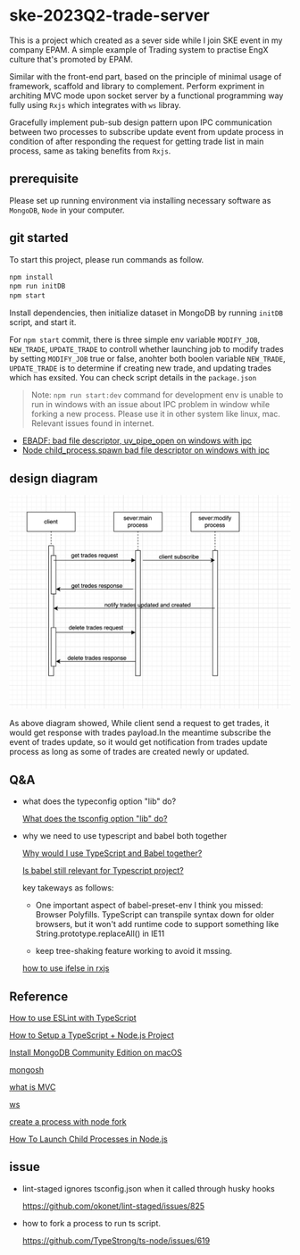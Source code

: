 # ske-2023Q2-trade-server

This is a project which created as a sever side while I join SKE event in my company EPAM. A simple example of Trading system to practise EngX culture that's promoted by EPAM.

Similar with the front-end part, based on the principle of minimal usage of framework, scaffold and library to complement. Perform expriment in architing MVC mode upon socket server by a functional programming way fully using `Rxjs` which integrates with `ws` libray.

Gracefully implement pub-sub design pattern upon IPC communication between two processes to subscribe update event from update process in condition of after responding the request for getting trade list in main process, same as taking benefits from `Rxjs`.

## prerequisite

Please set up running environment via installing necessary software as `MongoDB`, `Node` in your computer.

## git started

To start this project, please run commands as follow.

```sh
npm install
npm run initDB
npm start
```

Install dependencies, then initialize dataset in MongoDB by running `initDB` script, and start it.

For `npm start` commit, there is three simple env variable `MODIFY_JOB`, `NEW_TRADE`, `UPDATE_TRADE` to controll whether launching job to modify trades by setting `MODIFY_JOB` true or false, anohter both boolen variable `NEW_TRADE`, `UPDATE_TRADE` is to determine if creating new trade, and updating trades which has exsited. You can check script details in the `package.json`

> Note: `npm run start:dev` command for development env is unable to run in windows with an issue about IPC problem in window while forking a new process. Please use it in other system like linux, mac.
> Relevant issues found in internet.

- [EBADF: bad file descriptor, uv_pipe_open on windows with ipc](https://github.com/moxystudio/node-cross-spawn/issues/137)
- [Node child_process.spawn bad file descriptor on windows with ipc](https://stackoverflow.com/questions/63303200/node-child-process-spawn-bad-file-descriptor-on-windows-with-ipc)

## design diagram

![](./doc/request-handlig-sequence.png)

As above diagram showed, While client send a request to get trades, it would get response with trades payload.In the meantime subscribe the event of trades update, so it would get notification from trades update process as long as some of trades are created newly or updated.

## Q&A

- what does the typeconfig option "lib" do?

  [What does the tsconfig option "lib" do?](https://stackoverflow.com/questions/39303385/what-does-the-tsconfig-option-lib-do)

- why we need to use typescript and babel both together

  [Why would I use TypeScript and Babel together?](https://stackoverflow.com/questions/44020689/why-would-i-use-typescript-and-babel-together)

  [Is babel still relevant for Typescript project?](https://dev.to/mbeaudru/is-babel-still-relevant-for-typescript-projects-36a7)

  key takeways as follows:

  - One important aspect of babel-preset-env I think you missed: Browser Polyfills. TypeScript can transpile syntax down for older browsers, but it won't add runtime code to support something like String.prototype.replaceAll() in IE11

  - keep tree-shaking feature working to avoid it mssing.

  [how to use ifelse in rxjs](https://pazel.dev/reduce-ifelse-using-rxjs)

## Reference

[How to use ESLint with TypeScript](https://khalilstemmler.com/blogs/typescript/eslint-for-typescript/)

[How to Setup a TypeScript + Node.js Project](https://khalilstemmler.com/blogs/typescript/node-starter-project/)

[Install MongoDB Community Edition on macOS](https://www.mongodb.com/docs/manual/tutorial/install-mongodb-on-os-x/#install-mongodb-community-edition)

[mongosh](https://www.mongodb.com/docs/mongodb-shell/reference/editor-mode/)

[what is MVC](https://en.wikipedia.org/wiki/Model%E2%80%93view%E2%80%93controller)

[ws](https://github.com/websockets/ws)

[create a process with node fork](https://nodejs.org/api/child_process.html#child_processforkmodulepath-args-options)

[How To Launch Child Processes in Node.js](https://www.digitalocean.com/community/tutorials/how-to-launch-child-processes-in-node-js)

## issue

- lint-staged ignores tsconfig.json when it called through husky hooks

  https://github.com/okonet/lint-staged/issues/825

- how to fork a process to run ts script.

  https://github.com/TypeStrong/ts-node/issues/619
